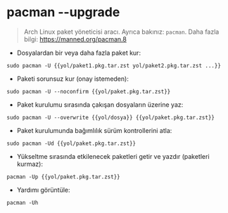 # pacman --upgrade

> Arch Linux paket yöneticisi aracı.
> Ayrıca bakınız: `pacman`.
> Daha fazla bilgi: <https://manned.org/pacman.8>

- Dosyalardan bir veya daha fazla paket kur:

`sudo pacman -U {{yol/paket1.pkg.tar.zst yol/paket2.pkg.tar.zst ...}}`

- Paketi sorunsuz kur (onay istemeden):

`sudo pacman -U --noconfirm {{yol/paket.pkg.tar.zst}}`

- Paket kurulumu sırasında çakışan dosyaların üzerine yaz:

`sudo pacman -U --overwrite {{yol/dosya}} {{yol/paket.pkg.tar.zst}}`

- Paket kurulumunda bağımlılık sürüm kontrollerini atla:

`sudo pacman -Ud {{yol/paket.pkg.tar.zst}}`

- Yükseltme sırasında etkilenecek paketleri getir ve yazdır (paketleri kurmaz):

`pacman -Up {{yol/paket.pkg.tar.zst}}`

- Yardımı görüntüle:

`pacman -Uh`
